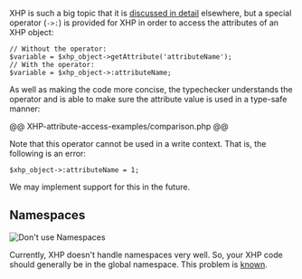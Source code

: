 XHP is such a big topic that it is [discussed in detail](/hack/XHP/introduction.md) elsewhere, but a special operator (`->:`) is provided for XHP in order to access the attributes of an XHP object:


```
// Without the operator:
$variable = $xhp_object->getAttribute('attributeName');
// With the operator:
$variable = $xhp_object->:attributeName;
```

As well as making the code more concise, the typechecker understands the operator and is able to make sure the attribute value is used in a type-safe manner:

@@ XHP-attribute-access-examples/comparison.php @@

Note that this operator cannot be used in a write context. That is, the following is an error:

```
$xhp_object->:attributeName = 1;
```

We may implement support for this in the future.

## Namespaces

![Don't use Namespaces](/images/xhp-namespaces-play-nice.jpg)

Currently, XHP doesn't handle namespaces very well. So, your XHP code should generally be in the global namespace. This problem is [known](https://github.com/facebook/xhp-lib/issues/64).

